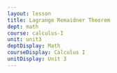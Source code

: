 ```yaml
---
layout: lesson
title: Lagrange Remaidner Theorem 
dept: math
course: calculus-I
unit: unit3
deptDisplay: Math
courseDisplay: Calculus I
unitDisplay: Unit 3
---
```






